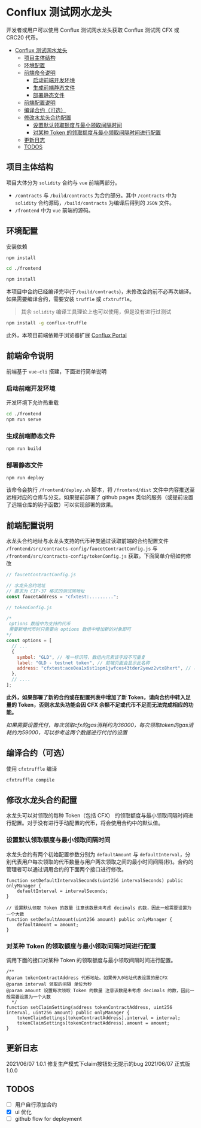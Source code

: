 # Conflux 测试网水龙头

开发者或用户可以使用 Conflux 测试网水龙头获取 Conflux 测试网 CFX 或 CRC20 代币。

- [Conflux 测试网水龙头](#conflux-测试网水龙头)
  - [项目主体结构](#项目主体结构)
  - [环境配置](#环境配置)
  - [前端命令说明](#前端命令说明)
    - [启动前端开发环境](#启动前端开发环境)
    - [生成前端静态文件](#生成前端静态文件)
    - [部署静态文件](#部署静态文件)
  - [前端配置说明](#前端配置说明)
  - [编译合约（可选）](#编译合约可选)
  - [修改水龙头合约配置](#修改水龙头合约配置)
    - [设置默认领取额度与最小领取间隔时间](#设置默认领取额度与最小领取间隔时间)
    - [对某种 Token 的领取额度与最小领取间隔时间进行配置](#对某种-token-的领取额度与最小领取间隔时间进行配置)
  - [更新日志](#更新日志)
  - [TODOS](#todos)

## 项目主体结构

项目大体分为 `solidity` 合约与 `vue` 前端两部分。

- `/contracts` 与 `/build/contracts` 为合约部分。其中 `/contracts` 中为 `solidity` 合约源码，`/build/contracts` 为编译后得到的 `JSON` 文件。
- `/frontend` 中为 `vue` 前端的源码。

## 环境配置

安装依赖

```bash
npm install

cd ./frontend

npm install
```

本项目中合约已经编译完毕(于`/build/contracts`)，未修改合约前不必再次编译。  
如果需要编译合约，需要安装 `truffle` 或 `cfxtruffle`。

> 其余 `solidity` 编译工具理论上也可以使用，但是没有进行过测试

```bash
npm install -g conflux-truffle
```

此外，本项目前端依赖于浏览器扩展 [Conflux Portal](https://portal.confluxnetwork.org/)

## 前端命令说明

前端基于 `vue-cli` 搭建，下面进行简单说明

### 启动前端开发环境

开发环境下允许热重载

```bash
cd ./frontend
npm run serve
```

### 生成前端静态文件

```bash
npm run build
```

### 部署静态文件

```
npm run deploy
```

该命令会执行 `/frontend/deploy.sh` 脚本，将 `/frontend/dist` 文件中内容推送至远程对应的仓库与分支。如果提前部署了 github pages 类似的服务（或提前设置了远端仓库的钩子函数）可以实现部署的效果。

## 前端配置说明

水龙头合约地址与水龙头支持的代币种类通过读取前端的合约配置文件 `/frontend/src/contracts-config/faucetContractConfig.js` 与 `/frontend/src/contracts-config/tokenConfig.js` 获取。下面简单介绍如何修改

```javascript
// faucetContractConfig.js

// 水龙头合约地址
// 要求为 CIP-37 格式的测试网地址
const faucetAddress = "cfxtest:.........";
```

```javascript
// tokenConfig.js

/*
 options 数组中为支持的代币
 需要新增代币时只需要向 options 数组中增加新的对象即可
*/
const options = [
  // ...
  {
    symbol: "GLD", // 唯一标识符，数组内元素该字段不可重复
    label: "GLD - testnet token", // 前端页面会显示此名称
    address: "cfxtest:ace0ea1x6st1spm1jwfces43tder2yewz2vtx8hxrt", // 要求为 CIP-37 格式的测试网地址
  },
  // ....
];
```

**此外，如果部署了新的合约或在配置列表中增加了新 Token，请向合约中转入足量的 Token，否则水龙头功能会因 CFX 余额不足或代币不足而无法完成相应的功能。**

*如果需要设置代付，每次领取cfx的gas消耗约为36000，每次领取token的gas消耗约为59000，可以参考这两个数据进行代付的设置*

## 编译合约（可选）

使用 `cfxtruffle` 编译

```bash
cfxtruffle compile
```

## 修改水龙头合约配置

水龙头可以对领取的每种 Token（包括 CFX） 的领取额度与最小领取间隔时间进行配置。对于没有进行手动配置的代币，将会使用合约中的默认值。

### 设置默认领取额度与最小领取间隔时间

水龙头合约有两个初始配置参数分别为 `defaultAmount` 与 `defaultInterval`，分别代表用户每次领取的代币数量与用户两次领取之间的最小时间间隔(秒)。合约的管理者可以通过调用合约的下面两个接口进行修改。

```solidity
function setDefaultIntervalSeconds(uint256 intervalSeconds) public onlyManager {
    defaultInterval = intervalSeconds;
}

// 设置默认领取 Token 的数量 注意该数是未考虑 decimals 的数，因此一般需要设置为一个大数
function setDefaultAmount(uint256 amount) public onlyManager {
    defaultAmount = amount;
}
```

### 对某种 Token 的领取额度与最小领取间隔时间进行配置

调用下面的接口对某种 Token 的领取额度与最小领取间隔时间进行配置。

```solidity
/**
@param tokenContractAddress 代币地址。如果传入0地址代表设置的是CFX
@param interval 领取的间隔 单位为秒
@param amount 设置每次领取 Token 的数量 注意该数是未考虑 decimals 的数，因此一般需要设置为一个大数
  */
function setClaimSetting(address tokenContractAddress, uint256 interval, uint256 amount) public onlyManager {
    tokenClaimSettings[tokenContractAddress].interval = interval;
    tokenClaimSettings[tokenContractAddress].amount = amount;
}
```

## 更新日志

2021/06/07 1.0.1 修复生产模式下claim按钮处无提示的bug
2021/06/07 正式版1.0.0

## TODOS

- [ ] 用户自行添加合约
- [x] ui 优化
- [ ] github flow for deployment
